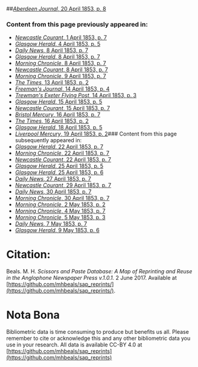 ##[*Aberdeen Journal*, 20 April 1853, p. 8](https://mhbeals.github.io/sap_html/Aberdeen-Journal/Aberdeen-Journal-20-April-1853-p-8)

### Content from this page previously appeared in:
+ [*Newcastle Courant*, 1 April 1853, p. 7](https://mhbeals.github.io/sap_html/Newcastle-Courant/Newcastle-Courant-1-April-1853-p-7)
+ [*Glasgow Herald*, 4 April 1853, p. 5](https://mhbeals.github.io/sap_html/Glasgow-Herald/Glasgow-Herald-4-April-1853-p-5)
+ [*Daily News*, 8 April 1853, p. 7](https://mhbeals.github.io/sap_html/Daily-News/Daily-News-8-April-1853-p-7)
+ [*Glasgow Herald*, 8 April 1853, p. 7](https://mhbeals.github.io/sap_html/Glasgow-Herald/Glasgow-Herald-8-April-1853-p-7)
+ [*Morning Chronicle*, 8 April 1853, p. 7](https://mhbeals.github.io/sap_html/Morning-Chronicle/Morning-Chronicle-8-April-1853-p-7)
+ [*Newcastle Courant*, 8 April 1853, p. 7](https://mhbeals.github.io/sap_html/Newcastle-Courant/Newcastle-Courant-8-April-1853-p-7)
+ [*Morning Chronicle*, 9 April 1853, p. 7](https://mhbeals.github.io/sap_html/Morning-Chronicle/Morning-Chronicle-9-April-1853-p-7)
+ [*The Times*, 13 April 1853, p. 2](https://mhbeals.github.io/sap_html/The-Times/The-Times-13-April-1853-p-2)
+ [*Freeman's Journal*, 14 April 1853, p. 4](https://mhbeals.github.io/sap_html/Freeman's-Journal/Freeman's-Journal-14-April-1853-p-4)
+ [*Trewman's Exeter Flying Post*, 14 April 1853, p. 3](https://mhbeals.github.io/sap_html/Trewman's-Exeter-Flying-Post/Trewman's-Exeter-Flying-Post-14-April-1853-p-3)
+ [*Glasgow Herald*, 15 April 1853, p. 5](https://mhbeals.github.io/sap_html/Glasgow-Herald/Glasgow-Herald-15-April-1853-p-5)
+ [*Newcastle Courant*, 15 April 1853, p. 7](https://mhbeals.github.io/sap_html/Newcastle-Courant/Newcastle-Courant-15-April-1853-p-7)
+ [*Bristol Mercury*, 16 April 1853, p. 7](https://mhbeals.github.io/sap_html/Bristol-Mercury/Bristol-Mercury-16-April-1853-p-7)
+ [*The Times*, 16 April 1853, p. 2](https://mhbeals.github.io/sap_html/The-Times/The-Times-16-April-1853-p-2)
+ [*Glasgow Herald*, 18 April 1853, p. 5](https://mhbeals.github.io/sap_html/Glasgow-Herald/Glasgow-Herald-18-April-1853-p-5)
+ [*Liverpool Mercury*, 19 April 1853, p. 2](https://mhbeals.github.io/sap_html/Liverpool-Mercury/Liverpool-Mercury-19-April-1853-p-2)### Content from this page subsequently appeared in:
+ [*Glasgow Herald*, 22 April 1853, p. 7](https://mhbeals.github.io/sap_html/Glasgow-Herald/Glasgow-Herald-22-April-1853-p-7)
+ [*Morning Chronicle*, 22 April 1853, p. 7](https://mhbeals.github.io/sap_html/Morning-Chronicle/Morning-Chronicle-22-April-1853-p-7)
+ [*Newcastle Courant*, 22 April 1853, p. 7](https://mhbeals.github.io/sap_html/Newcastle-Courant/Newcastle-Courant-22-April-1853-p-7)
+ [*Glasgow Herald*, 25 April 1853, p. 5](https://mhbeals.github.io/sap_html/Glasgow-Herald/Glasgow-Herald-25-April-1853-p-5)
+ [*Glasgow Herald*, 25 April 1853, p. 6](https://mhbeals.github.io/sap_html/Glasgow-Herald/Glasgow-Herald-25-April-1853-p-6)
+ [*Daily News*, 27 April 1853, p. 7](https://mhbeals.github.io/sap_html/Daily-News/Daily-News-27-April-1853-p-7)
+ [*Newcastle Courant*, 29 April 1853, p. 7](https://mhbeals.github.io/sap_html/Newcastle-Courant/Newcastle-Courant-29-April-1853-p-7)
+ [*Daily News*, 30 April 1853, p. 7](https://mhbeals.github.io/sap_html/Daily-News/Daily-News-30-April-1853-p-7)
+ [*Morning Chronicle*, 30 April 1853, p. 7](https://mhbeals.github.io/sap_html/Morning-Chronicle/Morning-Chronicle-30-April-1853-p-7)
+ [*Morning Chronicle*, 2 May 1853, p. 2](https://mhbeals.github.io/sap_html/Morning-Chronicle/Morning-Chronicle-2-May-1853-p-2)
+ [*Morning Chronicle*, 4 May 1853, p. 7](https://mhbeals.github.io/sap_html/Morning-Chronicle/Morning-Chronicle-4-May-1853-p-7)
+ [*Morning Chronicle*, 5 May 1853, p. 3](https://mhbeals.github.io/sap_html/Morning-Chronicle/Morning-Chronicle-5-May-1853-p-3)
+ [*Daily News*, 7 May 1853, p. 7](https://mhbeals.github.io/sap_html/Daily-News/Daily-News-7-May-1853-p-7)
+ [*Glasgow Herald*, 9 May 1853, p. 6](https://mhbeals.github.io/sap_html/Glasgow-Herald/Glasgow-Herald-9-May-1853-p-6)
                    
# Citation: 

Beals. M. H. *Scissors and Paste Database: A Map of Reprinting and Reuse in the Anglophone Newspaper Press v.1.0.1.* 2 June 2017. Available at [https://github.com/mhbeals/sap_reprints/](https://github.com/mhbeals/sap_reprints/). 
                    
# Nota Bona

Bibliometric data is time consuming to produce but benefits us all. Please remember to cite or acknowledge this and any other bibliometric data you use in your research. All data is available CC-BY 4.0 at [https://github.com/mhbeals/sap_reprints](https://github.com/mhbeals/sap_reprints)